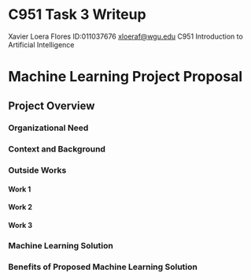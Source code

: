 # C951 Task 3 Writeup
Xavier Loera Flores
ID:011037676
xloeraf@wgu.edu
C951 Introduction to Artificial Intelligence

# Machine Learning Project Proposal

## Project Overview

### Organizational Need

### Context and Background

### Outside Works
#### Work 1

#### Work 2

#### Work 3


### Machine Learning Solution

### Benefits of Proposed Machine Learning Solution


